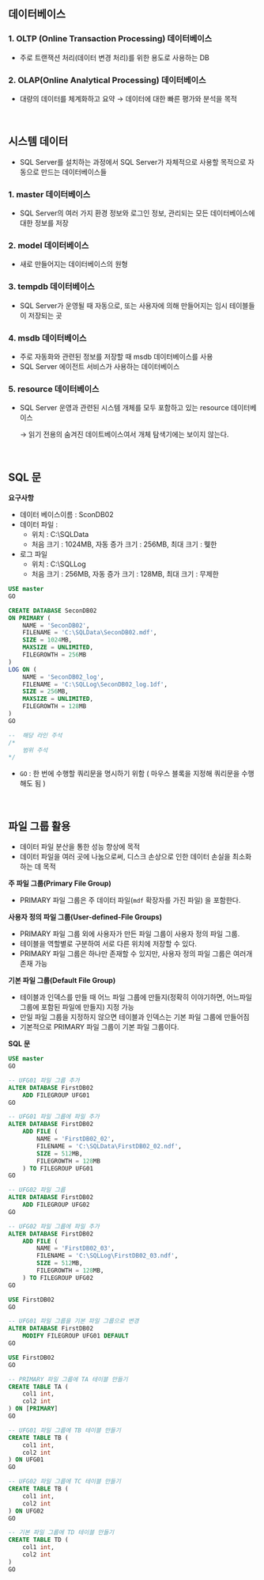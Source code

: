 ## 데이터베이스

### 1. OLTP (Online Transaction Processing) 데이터베이스

- 주로 트랜잭션 처리(데이터 변경 처리)를 위한 용도로 사용하는 DB

### 2. OLAP(Online Analytical Processing) 데이터베이스

- 대량의 데이터를 체계화하고 요약 → 데이터에 대한 빠른 평가와 분석을 목적

<br>

## 시스템 데이터

- SQL Server를 설치하는 과정에서 SQL Server가 자체적으로 사용할 목적으로 자동으로 만드는 데이터베이스들

### 1. master 데이터베이스

- SQL Server의 여러 가지 환경 정보와 로그인 정보, 관리되는 모든 데이터베이스에 대한 정보를 저장

### 2. model 데이터베이스

- 새로 만들어지는 데이터베이스의 원형

### 3. tempdb 데이터베이스

- SQL Server가 운영될 때 자동으로, 또는 사용자에 의해 만들어지는 임시 테이블들이 저장되는 곳

### 4. msdb 데이터베이스

- 주로 자동화와 관련된 정보를 저장할 때 msdb 데이터베이스를 사용
- SQL Server 에이전트 서비스가 사용하는 데이터베이스

### 5. resource 데이터베이스

- SQL Server 운영과 관련된 시스템 개체를 모두 포함하고 있는 resource 데이터베이스
    
    → 읽기 전용의 숨겨진 데이트베이스여서 개체 탐색기에는 보이지 않는다.
    
<br>

## SQL 문

**요구사항**

- 데이터 베이스이름 : SconDB02
- 데이터 파일 :
    - 위치 : C:\SQLData
    - 처음 크기 : 1024MB, 자동 증가 크기 : 256MB, 최대 크기 : 뮂한
- 로그 파일
    - 위치 : C:\SQLLog
    - 처음 크기 : 256MB, 자동 증가 크기 : 128MB, 최대 크기 : 무제한

```sql
USE master
GO

CREATE DATABASE SeconDB02
ON PRIMARY (
	NAME = 'SeconDB02',
	FILENAME = 'C:\SQLData\SeconDB02.mdf',
	SIZE = 1024MB,
	MAXSIZE = UNLIMITED,
	FILEGROWTH = 256MB
)
LOG ON (
	NAME = 'SeconDB02_log',
	FILENAME = 'C:\SQLLog\SeconDB02_log.1df',
	SIZE = 256MB,
	MAXSIZE = UNLIMITED,
	FILEGROWTH = 128MB
)
GO

--  해당 라인 주석
/*
	범위 주석
*/
```

- `GO` : 한 번에 수행할 쿼리문을 명시하기 위함 ( 마우스 블록을 지정해 쿼리문을 수행해도 됨 )

<br>

## 파일 그룹 활용

- 데이터 파일 분산을 통한 성능 향상에 목적
- 데이터 파일을 여러 곳에 나눔으로써, 디스크 손상으로 인한 데이터 손실을 최소화하는 데 목적

**주 파일 그룹(Primary File Group)**

- PRIMARY 파일 그룹은 주 데이터 파일(`mdf` 확장자를 가진 파일) 을 포함한다.

**사용자 정의 파일 그룹(User-defined-File Groups)**

- PRIMARY 파일 그룹 외에 사용자가 만든 파일 그룹이 사용자 정의 파일 그룹.
- 테이블을 역할별로 구분하여 서로 다른 위치에 저장할 수 있다.
- PRIMARY 파일 그룹은 하나만 존재할 수 있지만, 사용자 정의 파일 그룹은 여러개 존재 가능

**기본 파일 그룹(Default File Group)**

- 테이블과 인덱스를 만들 때 어느 파일 그룹에 만들지(정확히 이야기하면, 어느파일 그룹에 포함된 파일에 만들지) 지정 가능
- 만일 파일 그룹을 지정하지 않으면 테이블과 인덱스는 기본 파일 그룹에 만들어짐
- 기본적으로 PRIMARY 파일 그룹이 기본 파일 그룹이다.

**SQL 문**

```sql
USE master
GO

-- UFG01 파일 그룹 추가
ALTER DATABASE FirstDB02
	ADD FILEGROUP UFG01
GO

-- UFG01 파일 그룹에 파일 추가
ALTER DATABASE FirstDB02
	ADD FILE (
		NAME = 'FirstDB02_02',
		FILENAME = 'C:\SQLData\FirstDB02_02.ndf',
		SIZE = 512MB,
		FILEGROWTH = 128MB
	) TO FILEGROUP UFG01
GO

-- UFG02 파일 그룹
ALTER DATABASE FirstDB02
	ADD FILEGROUP UFG02
GO

-- UFG02 파일 그룹에 파일 추가
ALTER DATABASE FirstDB02
	ADD FILE (
		NAME = 'FirstDB02_03',
		FILENAME = 'C:\SQLLog\FirstDB02_03.ndf',
		SIZE = 512MB,
		FILEGROWTH = 128MB,
	) TO FILEGROUP UFG02
GO

USE FirstDB02
GO

-- UFG01 파일 그룹을 기본 파일 그룹으로 변경
ALTER DATABASE FirstDB02
	MODIFY FILEGROUP UFG01 DEFAULT
GO
```

```sql
USE FirstDB02
GO

-- PRIMARY 파일 그룹에 TA 테이블 만들기
CREATE TABLE TA (
	col1 int,
	col2 int
) ON [PRIMARY]
GO

-- UFG01 파일 그룹에 TB 테이블 만들기
CREATE TABLE TB (
	col1 int,
	col2 int
) ON UFG01
GO

-- UFG02 파일 그룹에 TC 테이블 만들기
CREATE TABLE TB (
	col1 int,
	col2 int
) ON UFG02
GO

-- 기본 파일 그룹에 TD 테이블 만들기
CREATE TABLE TD (
	col1 int,
	col2 int
)
GO
```